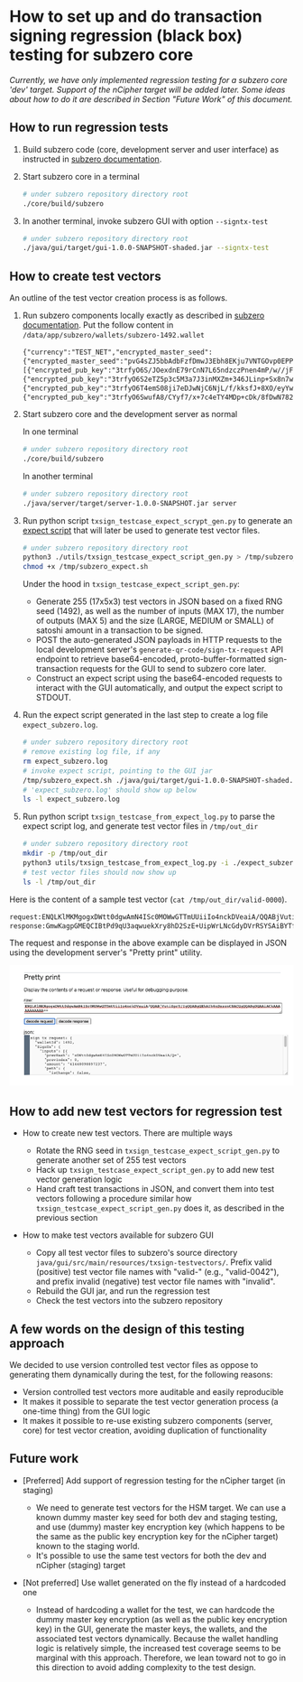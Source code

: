 # How to set up and do transaction signing regression (black box) testing for subzero core

*Currently, we have only implemented regression testing for a subzero core
'dev' target. Support of the nCipher target will be added later. Some ideas
about how to do it are described in Section "Future Work" of this document.*

## How to run regression tests

1. Build subzero code (core, development server and user interface) as
instructed in [subzero
documentation](https://subzero.readthedocs.io/en/master/running_without_hsm/).
2. Start subzero core in a terminal

   ```bash
   # under subzero repository directory root
   ./core/build/subzero
   ```

3. In another terminal, invoke subzero GUI with option `--signtx-test`

   ```bash
   # under subzero repository directory root
   ./java/gui/target/gui-1.0.0-SNAPSHOT-shaded.jar --signtx-test
   ```

## How to create test vectors

An outline of the test vector creation process is as follows.

1. Run subzero components locally exactly as described in [subzero
documentation](https://subzero.readthedocs.io/en/master/running_without_hsm/).
Put the follow content in `/data/app/subzero/wallets/subzero-1492.wallet`

   ```text
   {"currency":"TEST_NET","encrypted_master_seed":{"encrypted_master_seed":"pvG4sZJ5bbAdbFzfDmwJ3Ebh8EKju7VNTGOvp0EPPOmPURQfH3KDkkdpkGMDD0AJzybVQ9C4pAze1HWLtQk7yQ=="},"encrypted_pub_keys":[{"encrypted_pub_key":"3trfyO6S/JOexdnE79rCnN7L65ndzczPnen4mP/w//jFztDgkpv658vm583hwdDo3s6dmN7/7vqe7sSezZneyJv47p/c5PrmyeycwN/B5uftzMDLnsubwJPEz+/b693dzc+SmNzky8Lyn8OZwfD5"},{"encrypted_pub_key":"3trfyO6S2eTZ5p3c5M3a7J3inMXZm+346JLinp+Sx8n7wvjPxfLo6d3i3ODYxJzg4Of56+zv4v7ywf+f0tzFmPLs2cjY8P/aw+vT2NDcmJnCxfvD2sCdm5zzn+zk+s7w++La5sDH057B2tzLzt6e"},{"encrypted_pub_key":"3trfyO6T4emS08ji7eDJwNjC6NjL/f/kksfJ+8XO/eyYw9Dmx/DZzemd7v/pzNL56MDk4P7dwtPa2Nv985P4m/r6+82bxMzN3ebc4pz73Nn42/vtw5zSn/+Z6O/DnpLs+pPM4cCc/fjgzsvn/djF"},{"encrypted_pub_key":"3trfyO6SwufA8/CYyf7/x+7c4eTY4MDp+cDk/8fDwN7828vEnc3s+834w/36ntrr7e3dkvzTw+HB3NvH096ZnJ/++ZvL8sLh0Jz6x+bm2d6S5NvT6/Ke3MXm8ML4zcjc+/zZk/ve8pjCxZPnmNzM"}]}
   ```

2. Start subzero core and the development server as normal

   In one terminal

   ```bash
   # under subzero repository directory root
   ./core/build/subzero
   ```

   In another terminal

   ```bash
   # under subzero repository directory root
   ./java/server/target/server-1.0.0-SNAPSHOT.jar server
   ```

3. Run python script `txsign_testcase_expect_scrypt_gen.py` to generate an
[expect script](https://core.tcl-lang.org/expect/index) that will later be
used to generate test vector files.

   ```bash
   # under subzero repository directory root
   python3 ./utils/txsign_testcase_expect_script_gen.py > /tmp/subzero_expect.sh
   chmod +x /tmp/subzero_expect.sh
   ```

   Under the hood in `txsign_testcase_expect_script_gen.py`:

   - Generate 255 (17x5x3) test vectors in JSON based on a fixed RNG seed
   (1492), as well as the number of inputs (MAX 17), the number of outputs
   (MAX 5) and the size (LARGE, MEDIUM or SMALL) of satoshi amount in a
   transaction to be signed.
   - POST the auto-generated JSON payloads in HTTP requests to the local
   development server's `generate-qr-code/sign-tx-request` API endpoint to
   retrieve base64-encoded, proto-buffer-formatted sign-transaction requests
   for the GUI to send to subzero core later.
   - Construct an expect script using the base64-encoded requests to
   interact with the GUI automatically, and output the expect script to
   STDOUT.

4. Run the expect script generated in the last step to create a log file
`expect_subzero.log`.

   ```bash
   # under subzero repository directory root
   # remove existing log file, if any
   rm expect_subzero.log
   # invoke expect script, pointing to the GUI jar
   /tmp/subzero_expect.sh ./java/gui/target/gui-1.0.0-SNAPSHOT-shaded.jar
   # 'expect_subzero.log' should show up below
   ls -l expect_subzero.log
   ```

5. Run python script `txsign_testcase_from_expect_log.py` to parse the
expect script log, and generate test vector files in `/tmp/out_dir`

   ```bash
   # under subzero repository directory root
   mkdir -p /tmp/out_dir
   python3 utils/txsign_testcase_from_expect_log.py -i ./expect_subzero.log -o /tmp/out_dir
   # test vector files should now show up
   ls -l /tmp/out_dir
   ```

Here is the content of a sample test vector (`cat /tmp/out_dir/valid-0000`).

```text
request:ENQLKlMKMgogxDWtt0dgwAmN4ISc0MOWwGTTmUUiiIo4nckDVeaiA/QQABjVutiZprYJIgQQABgGEhAIh6nDxsznCBACGgQQABgDGAAiACkAAAAAAAAAAA==
response:GmwKagpGMEQCIBtPd9qU3aqwuekXry8hD2SzE+UipWrLNcGdyDVrRSYSAiBYTfqq+KLMdXWogsYfvvjMmxPmPjtXTMHaye5T06/mqxIgbLKqotdv2jUjkhIKN0Bj+GLyDJH8A3pqPQ8NyQ5eFBo=
```

The request and response in the above example can be displayed in JSON using
the development server's "Pretty print" utility.

![Subzero server: pretty print](./subzero-server-pprint.png)

## How to add new test vectors for regression test

- How to create new test vectors. There are multiple ways

  - Rotate the RNG seed in `txsign_testcase_expect_script_gen.py` to
  generate another set of 255 test vectors
  - Hack up `txsign_testcase_expect_script_gen.py` to add new test vector
  generation logic
  - Hand craft test transactions in JSON, and convert them into test vectors
  following a procedure similar how `txsign_testcase_expect_script_gen.py`
  does it, as described in the previous section

- How to make test vectors available for subzero GUI

  - Copy all test vector files to subzero's source directory
  `java/gui/src/main/resources/txsign-testvectors/`. Prefix valid (positive)
  test vector file names with "valid-" (e.g., "valid-0042"), and prefix invalid
  (negative) test vector file names with "invalid".
  - Rebuild the GUI jar, and run the regression test
  - Check the test vectors into the subzero repository

## A few words on the design of this testing approach

We decided to use version controlled test vector files as oppose to
generating them dynamically during the test, for the following reasons:

- Version controlled test vectors more auditable and easily reproducible
- It makes it possible to separate the test vector generation process (a
one-time thing) from the GUI logic
- It makes it possible to re-use existing subzero components (server, core)
for test vector creation, avoiding duplication of functionality

## Future work

- [Preferred] Add support of regression testing for the nCipher target (in
staging)
  - We need to generate test vectors for the HSM target. We can use a known
  dummy master key seed for both dev and staging testing, and use (dummy)
  master key encryption key (which happens to be the same as the public key
  encryption key for the nCipher target) known to the staging world.
  - It's possible to use the same test vectors for both the dev and nCipher
  (staging) target

- [Not preferred] Use wallet generated on the fly instead of a hardcoded one

  - Instead of hardcoding a wallet for the test, we can hardcode the dummy
  master key encryption (as well as the public key encryption key) in the
  GUI, generate the master keys, the wallets, and the associated test vectors
  dynamically. Because the wallet handling logic is relatively simple, the
  increased test coverage seems to be marginal with this approach. Therefore,
  we lean toward not to go in this direction to avoid adding complexity to
  the test design.
